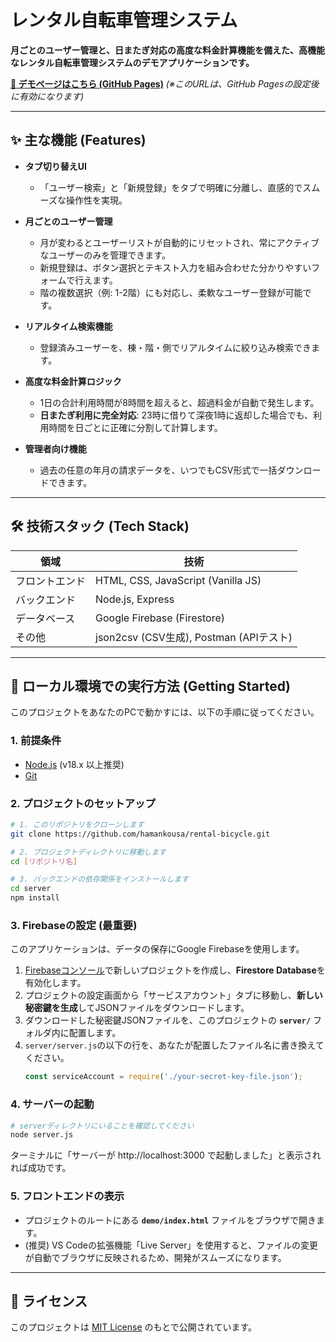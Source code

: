﻿# レンタル自転車管理システム

**月ごとのユーザー管理と、日またぎ対応の高度な料金計算機能を備えた、高機能なレンタル自転車管理システムのデモアプリケーションです。**

**[🔗 デモページはこちら (GitHub Pages)](https://hamankousa.github.io/rental-bicycle/demo/)**
*(※このURLは、GitHub Pagesの設定後に有効になります)*

---

## ✨ 主な機能 (Features)

-   **タブ切り替えUI**
    -   「ユーザー検索」と「新規登録」をタブで明確に分離し、直感的でスムーズな操作性を実現。

-   **月ごとのユーザー管理**
    -   月が変わるとユーザーリストが自動的にリセットされ、常にアクティブなユーザーのみを管理できます。
    -   新規登録は、ボタン選択とテキスト入力を組み合わせた分かりやすいフォームで行えます。
    -   階の複数選択（例: 1-2階）にも対応し、柔軟なユーザー登録が可能です。

-   **リアルタイム検索機能**
    -   登録済みユーザーを、棟・階・側でリアルタイムに絞り込み検索できます。

-   **高度な料金計算ロジック**
    -   1日の合計利用時間が8時間を超えると、超過料金が自動で発生します。
    -   **日またぎ利用に完全対応**: 23時に借りて深夜1時に返却した場合でも、利用時間を日ごとに正確に分割して計算します。

-   **管理者向け機能**
    -   過去の任意の年月の請求データを、いつでもCSV形式で一括ダウンロードできます。

---

## 🛠️ 技術スタック (Tech Stack)

| 領域         | 技術                                      |
| ------------ | ----------------------------------------- |
| フロントエンド | HTML, CSS, JavaScript (Vanilla JS)        |
| バックエンド   | Node.js, Express                          |
| データベース | Google Firebase (Firestore)               |
| その他       | json2csv (CSV生成), Postman (APIテスト)     |

---

## 🚀 ローカル環境での実行方法 (Getting Started)

このプロジェクトをあなたのPCで動かすには、以下の手順に従ってください。

### 1. 前提条件
-   [Node.js](https://nodejs.org/) (v18.x 以上推奨)
-   [Git](https://git-scm.com/)

### 2. プロジェクトのセットアップ
```bash
# 1. このリポジトリをクローンします
git clone https://github.com/hamankousa/rental-bicycle.git

# 2. プロジェクトディレクトリに移動します
cd [リポジトリ名]

# 3. バックエンドの依存関係をインストールします
cd server
npm install
```

### 3. Firebaseの設定 (最重要)
このアプリケーションは、データの保存にGoogle Firebaseを使用します。

1.  [Firebaseコンソール](https://console.firebase.google.com/)で新しいプロジェクトを作成し、**Firestore Database**を有効化します。
2.  プロジェクトの設定画面から「サービスアカウント」タブに移動し、**新しい秘密鍵を生成**してJSONファイルをダウンロードします。
3.  ダウンロードした秘密鍵JSONファイルを、このプロジェクトの **`server/`** フォルダ内に配置します。
4.  `server/server.js`の以下の行を、あなたが配置したファイル名に書き換えてください。
    ```javascript
    const serviceAccount = require('./your-secret-key-file.json'); 
    ```

### 4. サーバーの起動
```bash
# serverディレクトリにいることを確認してください
node server.js
```
ターミナルに「サーバーが http://localhost:3000 で起動しました」と表示されれば成功です。

### 5. フロントエンドの表示
-   プロジェクトのルートにある **`demo/index.html`** ファイルをブラウザで開きます。
-   (推奨) VS Codeの拡張機能「Live Server」を使用すると、ファイルの変更が自動でブラウザに反映されるため、開発がスムーズになります。

---

## 📜 ライセンス

このプロジェクトは [MIT License](LICENSE.md) のもとで公開されています。